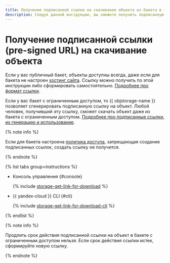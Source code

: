 ```yaml
---
title: Получение подписанной ссылки на скачивание объекта из бакета в {{ objstorage-full-name }}
description: Следуя данной инструкции, вы сможете получить подписанную ссылку (pre-signed URL) на скачивание объекта из бакета в {{ objstorage-name }}.
---
```


# Получение подписанной ссылки (pre-signed URL) на скачивание объекта

Если у вас публичный бакет, объекты доступны всегда, даже если для бакета не настроен [хостинг сайта](../../concepts/hosting.md). Ссылку можно получить по этой инструкции либо сформировать самостоятельно. [Подробнее про формат ссылки](../../concepts/object.md#object-url).

Если у вас бакет с ограниченным доступом, то {{ objstorage-name }} позволяет сгенерировать подписанную ссылку на объект. Любой человек, получивший эту ссылку, сможет скачать объект даже из бакета с ограниченным доступом. [Подробнее про подписанные ссылки, их генерацию и использование](../../concepts/pre-signed-urls.md).

{% note info %}

Если для бакета настроена [политика доступа](../../operations/buckets/policy.md), запрещающая создание подписанных ссылок, создать ссылку не получится. 

{% endnote %}

{% list tabs group=instructions %}

- Консоль управления {#console}

  {% include [storage-get-link-for-download](../../_includes_service/storage-get-link-for-download.md) %}

- {{ yandex-cloud }} CLI {#cli}

  {% include [storage-get-link-for-download-cli](../../_includes_service/storage-get-link-for-download-cli.md) %}

{% endlist %}

{% note info %}

Продлить срок действия подписанной ссылки на объект в бакете с ограниченным доступом нельзя. Если срок действия ссылки истек, сформируйте новую ссылку.

{% endnote %}
